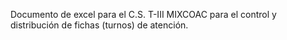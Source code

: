 Documento de excel para el C.S. T-III MIXCOAC para el control y distribución de fichas (turnos) de atención.